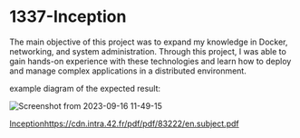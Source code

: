 # 1337-Inception

The main objective of this project was to expand my knowledge in Docker, networking, and system administration. Through this project, I was able to gain hands-on experience with these technologies and learn how to deploy and manage complex applications in a distributed environment.

example diagram of the expected result:

![Screenshot from 2023-09-16 11-49-15](https://github.com/justr0ma/1337-Inception/assets/112334569/0b9fb278-d47d-42d7-94de-37dba0e0bfd1)

[Inception](https://cdn.intra.42.fr/pdf/pdf/83222/en.subject.pdf)https://cdn.intra.42.fr/pdf/pdf/83222/en.subject.pdf
